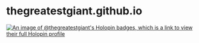 # thegreatestgiant.github.io

[![An image of @thegreatestgiant's Holopin badges, which is a link to view their full Holopin profile](https://holopin.me/thegreatestgiant)](https://holopin.io/@thegreatestgiant)
